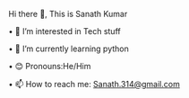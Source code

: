 Hi there 👋, This is Sanath Kumar 

• 👀 I’m interested in Tech stuff 

• 🌱 I’m currently learning python 

• 😊 Pronouns:He/Him

• 📫 How to reach me:
Sanath.314@gmail.com
